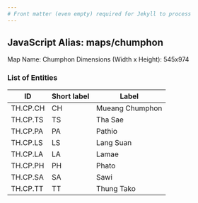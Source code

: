 ```yaml
---
# Front matter (even empty) required for Jekyll to process
---
```


## JavaScript Alias: maps/chumphon

Map Name: Chumphon
Dimensions (Width x Height): 545x974

### List of Entities

| ID       | Short label | Label           |
| -------- | ----------- | --------------- |
| TH.CP.CH | CH          | Mueang Chumphon |
| TH.CP.TS | TS          | Tha Sae         |
| TH.CP.PA | PA          | Pathio          |
| TH.CP.LS | LS          | Lang Suan       |
| TH.CP.LA | LA          | Lamae           |
| TH.CP.PH | PH          | Phato           |
| TH.CP.SA | SA          | Sawi            |
| TH.CP.TT | TT          | Thung Tako      |
